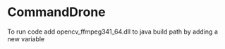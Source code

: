 # CommandDrone

To run code add opencv_ffmpeg341_64.dll to java build path by adding a new variable
